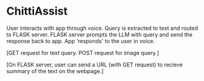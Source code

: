 # ChittiAssist

User interacts with app through voice. 
Query is extracted to text and routed to FLASK server.
FLASK server prompts the LLM with query and send the response back to app.
App 'responds' to the user in voice. 

[GET request for text query. POST request for image query.]


[On FLASK server, user can send a URL (with GET request) to recieve summary of the text on the webpage.]
